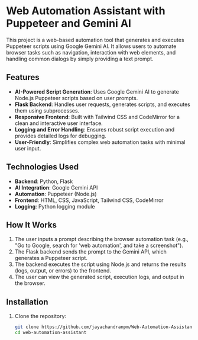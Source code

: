 # Web Automation Assistant with Puppeteer and Gemini AI

This project is a web-based automation tool that generates and executes Puppeteer scripts using Google Gemini AI. It allows users to automate browser tasks such as navigation, interaction with web elements, and handling common dialogs by simply providing a text prompt.

## Features
- **AI-Powered Script Generation**: Uses Google Gemini AI to generate Node.js Puppeteer scripts based on user prompts.
- **Flask Backend**: Handles user requests, generates scripts, and executes them using subprocesses.
- **Responsive Frontend**: Built with Tailwind CSS and CodeMirror for a clean and interactive user interface.
- **Logging and Error Handling**: Ensures robust script execution and provides detailed logs for debugging.
- **User-Friendly**: Simplifies complex web automation tasks with minimal user input.

## Technologies Used
- **Backend**: Python, Flask
- **AI Integration**: Google Gemini API
- **Automation**: Puppeteer (Node.js)
- **Frontend**: HTML, CSS, JavaScript, Tailwind CSS, CodeMirror
- **Logging**: Python logging module

## How It Works
1. The user inputs a prompt describing the browser automation task (e.g., "Go to Google, search for 'web automation', and take a screenshot").
2. The Flask backend sends the prompt to the Gemini API, which generates a Puppeteer script.
3. The backend executes the script using Node.js and returns the results (logs, output, or errors) to the frontend.
4. The user can view the generated script, execution logs, and output in the browser.

## Installation
1. Clone the repository:
   ```bash
   git clone https://github.com/jayachandranpm/Web-Automation-Assistant-with-Puppeteer-Gemini-AI.git
   cd web-automation-assistant
   ```
